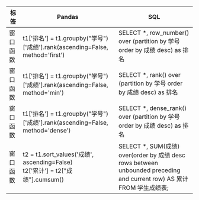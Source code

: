 |标签|Pandas|SQL|
|----|------|---|
|窗口函数|t1['排名'] = t1.groupby("学号")['成绩'].rank(ascending=False, method='first')|SELECT *, row_number() over (partition by 学号 order by 成绩 desc) as 排名|
|窗口函数|t1['排名'] = t1.groupby("学号")['成绩'].rank(ascending=False, method='min')|SELECT *, rank() over (partition by 学号 order by 成绩 desc) as 排名|
|窗口函数|t1['排名'] = t1.groupby("学号")['成绩'].rank(ascending=False, method='dense')|SELECT *, dense_rank() over (partition by 学号 order by 成绩 desc) as 排名|
|窗口函数|t2 = t1.sort_values('成绩', ascending=False)<br> t2['累计'] = t2["成绩"].cumsum()|SELECT *, SUM(成绩) over(order by 成绩 desc rows between unbounded preceding and current row) AS 累计 FROM 学生成绩表;
